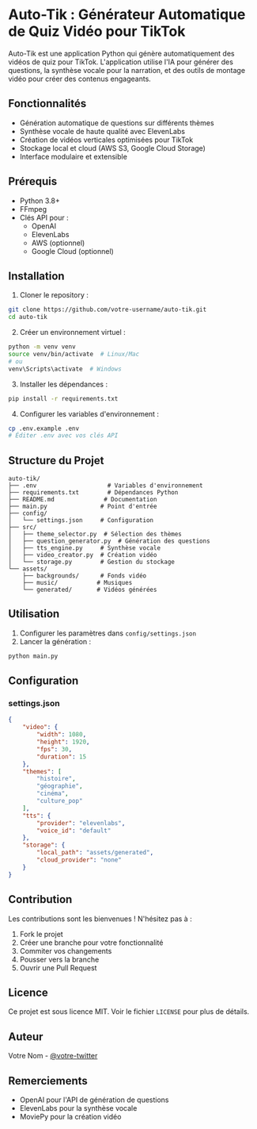 # Auto-Tik : Générateur Automatique de Quiz Vidéo pour TikTok

Auto-Tik est une application Python qui génère automatiquement des vidéos de quiz pour TikTok. L'application utilise l'IA pour générer des questions, la synthèse vocale pour la narration, et des outils de montage vidéo pour créer des contenus engageants.

## Fonctionnalités

- Génération automatique de questions sur différents thèmes
- Synthèse vocale de haute qualité avec ElevenLabs
- Création de vidéos verticales optimisées pour TikTok
- Stockage local et cloud (AWS S3, Google Cloud Storage)
- Interface modulaire et extensible

## Prérequis

- Python 3.8+
- FFmpeg
- Clés API pour :
  - OpenAI
  - ElevenLabs
  - AWS (optionnel)
  - Google Cloud (optionnel)

## Installation

1. Cloner le repository :
```bash
git clone https://github.com/votre-username/auto-tik.git
cd auto-tik
```

2. Créer un environnement virtuel :
```bash
python -m venv venv
source venv/bin/activate  # Linux/Mac
# ou
venv\Scripts\activate  # Windows
```

3. Installer les dépendances :
```bash
pip install -r requirements.txt
```

4. Configurer les variables d'environnement :
```bash
cp .env.example .env
# Éditer .env avec vos clés API
```

## Structure du Projet

```
auto-tik/
├── .env                    # Variables d'environnement
├── requirements.txt        # Dépendances Python
├── README.md              # Documentation
├── main.py               # Point d'entrée
├── config/
│   └── settings.json     # Configuration
├── src/
│   ├── theme_selector.py  # Sélection des thèmes
│   ├── question_generator.py  # Génération des questions
│   ├── tts_engine.py     # Synthèse vocale
│   ├── video_creator.py  # Création vidéo
│   └── storage.py        # Gestion du stockage
└── assets/
    ├── backgrounds/      # Fonds vidéo
    ├── music/           # Musiques
    └── generated/       # Vidéos générées
```

## Utilisation

1. Configurer les paramètres dans `config/settings.json`
2. Lancer la génération :
```bash
python main.py
```

## Configuration

### settings.json

```json
{
    "video": {
        "width": 1080,
        "height": 1920,
        "fps": 30,
        "duration": 15
    },
    "themes": [
        "histoire",
        "géographie",
        "cinéma",
        "culture_pop"
    ],
    "tts": {
        "provider": "elevenlabs",
        "voice_id": "default"
    },
    "storage": {
        "local_path": "assets/generated",
        "cloud_provider": "none"
    }
}
```

## Contribution

Les contributions sont les bienvenues ! N'hésitez pas à :
1. Fork le projet
2. Créer une branche pour votre fonctionnalité
3. Commiter vos changements
4. Pousser vers la branche
5. Ouvrir une Pull Request

## Licence

Ce projet est sous licence MIT. Voir le fichier `LICENSE` pour plus de détails.

## Auteur

Votre Nom - [@votre-twitter](https://twitter.com/votre-twitter)

## Remerciements

- OpenAI pour l'API de génération de questions
- ElevenLabs pour la synthèse vocale
- MoviePy pour la création vidéo 